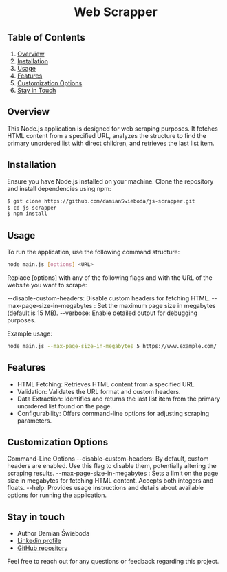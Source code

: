 <h1 align="center">Web Scrapper</h1>

## Table of Contents

1. [Overview](#overview)
2. [Installation](#installation)
3. [Usage](#usage)
4. [Features](#features)
5. [Customization Options](#customization-options)
6. [Stay in Touch](#stay-in-touch)

## Overview
This Node.js application is designed for web scraping purposes. It fetches HTML content from a specified URL, analyzes the structure to find the primary unordered list with direct children, and retrieves the last list item.

## Installation
Ensure you have Node.js installed on your machine. Clone the repository and install dependencies using npm:

```bash
$ git clone https://github.com/damianSwieboda/js-scrapper.git
$ cd js-scrapper
$ npm install
```
## Usage
To run the application, use the following command structure:

```bash
node main.js [options] <URL>
```
Replace [options] with any of the following flags and <URL> with the URL of the website you want to scrape:

--disable-custom-headers: Disable custom headers for fetching HTML.
--max-page-size-in-megabytes <value>: Set the maximum page size in megabytes (default is 15 MB).
--verbose: Enable detailed output for debugging purposes.

Example usage:
```bash
node main.js --max-page-size-in-megabytes 5 https://www.example.com/
```

## Features
- HTML Fetching: Retrieves HTML content from a specified URL.
- Validation: Validates the URL format and custom headers.
- Data Extraction: Identifies and returns the last list item from the primary unordered list found on the page.
- Configurability: Offers command-line options for adjusting scraping parameters.

## Customization Options
Command-Line Options
--disable-custom-headers: By default, custom headers are enabled. Use this flag to disable them, potentially altering the scraping results.
--max-page-size-in-megabytes <value>: Sets a limit on the page size in megabytes for fetching HTML content. Accepts both integers and floats.
--help: Provides usage instructions and details about available options for running the application.

## Stay in touch
- Author Damian Świeboda
- [Linkedin profile](https://www.linkedin.com/in/damian-%C5%9Bwieboda/)
- [GitHub repository](https://github.com/damianSwieboda/js-scrapper)

Feel free to reach out for any questions or feedback regarding this project.

